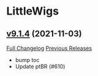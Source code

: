 # LittleWigs

## [v9.1.4](https://github.com/BigWigsMods/LittleWigs/tree/v9.1.4) (2021-11-03)
[Full Changelog](https://github.com/BigWigsMods/LittleWigs/compare/v9.1.3...v9.1.4) [Previous Releases](https://github.com/BigWigsMods/LittleWigs/releases)

- bump toc  
- Update ptBR (#610)  
